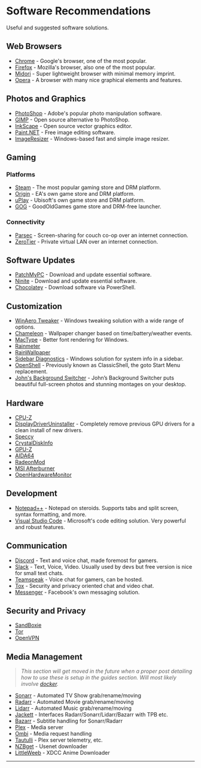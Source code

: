 # Software Recommendations
Useful and suggested software solutions. 

## Web Browsers 
- [Chrome]() - Google's browser, one of the most popular.
- [Firefox]() - Mozilla's browser, also one of the most popular.
- [Midori]() - Super lightweight browser with minimal memory imprint.
- [Opera]() - A browser with many nice graphical elements and features.

## Photos and Graphics
- [PhotoShop]() - Adobe's popular photo manipulation software.
- [GIMP]() - Open source alternative to PhotoShop.
- [InkScape]() - Open source vector graphics editor.
- [Paint.NET](https://getpaint.net) - Free image editing software.
- [ImageResizer](https://www.bricelam.net/ImageResizer/) - Windows-based fast and simple image resizer.

## Gaming
### Platforms
- [Steam](https://steampowered.com) - The most popular gaming store and DRM platform.
- [Origin](https://origin.com) - EA's own game store and DRM platform.
- [uPlay](https://uplay.com) - Ubisoft's own game store and DRM platform.
- [GOG](https://gog.com) - GoodOldGames game store and DRM-free launcher.
### Connectivity
- [Parsec](https://parsecgaming.com/) - Screen-sharing for couch co-op over an internet connection.
- [ZeroTier]() - Private virtual LAN over an internet connection.

## Software Updates
- [PatchMyPC](https://patchmypc.com/home-updater-overview) - Download and update essential software.
- [Ninite](https://ninite.com/) - Download and update essential software.
- [Chocolatey](https://chocolatey.org/) - Download software via PowerShell.

## Customization
- [WinAero Tweaker](https://winaero.com) - Windows tweaking solution with a wide range of options.
- [Chameleon](https://github.com/ianmartinez/Chameleon) - Wallpaper changer based on time/battery/weather events.
- [MacType](https://github.com/snowie2000/mactype) - Better font rendering for Windows.
- [Rainmeter]()
- [RainWallpaper]()
- [Sidebar Diagnostics]() - Windows solution for system info in a sidebar.
- [OpenShell](https://github.com/Open-Shell/Open-Shell-Menu) - Previously known as ClassicShell, the goto Start Menu replacement.
- [John's Background Switcher](https://johnsad.ventures/software/backgroundswitcher/) - John’s Background Switcher puts beautiful full-screen photos and stunning montages on your desktop.

## Hardware
- [CPU-Z]()
- [DisplayDriverUninstaller](https://www.wagnardsoft.com/) - Completely remove previous GPU drivers for a clean install of new drivers.
- [Speccy]()
- [CrystalDiskInfo]()
- [GPU-Z]()
- [AIDA64]()
- [RadeonMod]()
- [MSI Afterburner]()
- [OpenHardwareMonitor]()

## Development
- [Notepad++]() - Notepad on steroids. Supports tabs and split screen, syntax formatting, and more.
- [Visual Studio Code]() - Microsoft's code editing solution. Very powerful and robust features. 

## Communication 
- [Discord]() - Text and voice chat, made foremost for gamers.
- [Slack](https://slack.com/) - Text, Voice, Video. Usually used by devs but free version is nice for small text chats.
- [Teamspeak]() - Voice chat for gamers, can be hosted.
- [Tox]() - Security and privacy oriented chat and video chat.
- [Messenger]() - Facebook's own messaging solution.

## Security and Privacy
- [SandBoxie]()
- [Tor]()
- [OpenVPN]()

## Media Management
> *This section will get moved in the future when a proper post detailing how to use these is setup in the guides section. Will most likely involve [docker](https://www.docker.com/).*
- [Sonarr](https://sonarr.tv/) - Automated TV Show grab/rename/moving
- [Radarr](https://radarr.video/) - Automated Movie grab/rename/moving
- [Lidarr](https://lidarr.audio/) - Automated Music grab/rename/moving
- [Jackett](https://github.com/Jackett/Jackett) - Interfaces Radarr/Sonarr/Lidarr/Bazarr with TPB etc.
- [Bazarr](https://github.com/morpheus65535/bazarr) - Subtitle handling for Sonarr/Radarr
- [Plex](https://plex.tv) - Media server
- [Ombi](https://ombi.io/) - Media request handling
- [Tautulli](https://tautulli.com/) - Plex server telemetry, etc.
- [NZBget](https://nzbget.net/) - Usenet downloader
- [LittleWeeb](https://littleweeb.github.io/) - XDCC Anime Downloader



----

